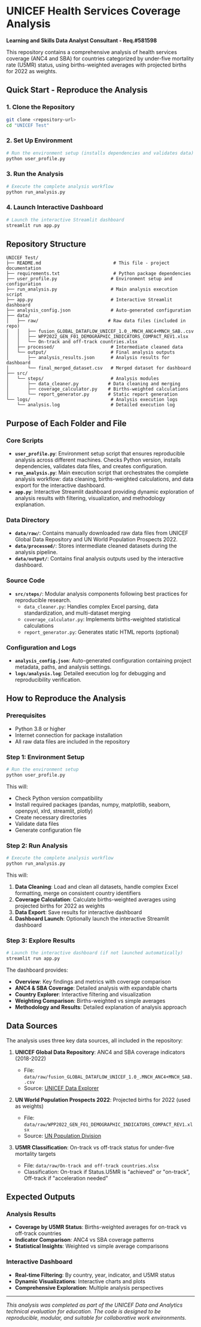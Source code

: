 # UNICEF Health Services Coverage Analysis
**Learning and Skills Data Analyst Consultant - Req.#581598**

This repository contains a comprehensive analysis of health services coverage (ANC4 and SBA) for countries categorized by under-five mortality rate (U5MR) status, using births-weighted averages with projected births for 2022 as weights.

## Quick Start - Reproduce the Analysis

### 1. Clone the Repository
```bash
git clone <repository-url>
cd "UNICEF Test"
```

### 2. Set Up Environment
```bash
# Run the environment setup (installs dependencies and validates data)
python user_profile.py
```

### 3. Run the Analysis
```bash
# Execute the complete analysis workflow
python run_analysis.py
```

### 4. Launch Interactive Dashboard
```bash
# Launch the interactive Streamlit dashboard
streamlit run app.py
```

## Repository Structure

```
UNICEF Test/
├── README.md                           # This file - project documentation
├── requirements.txt                    # Python package dependencies
├── user_profile.py                    # Environment setup and configuration
├── run_analysis.py                    # Main analysis execution script
├── app.py                             # Interactive Streamlit dashboard
├── analysis_config.json               # Auto-generated configuration
├── data/
│   ├── raw/                          # Raw data files (included in repo)
│   │   ├── fusion_GLOBAL_DATAFLOW_UNICEF_1.0_.MNCH_ANC4+MNCH_SAB..csv
│   │   ├── WPP2022_GEN_F01_DEMOGRAPHIC_INDICATORS_COMPACT_REV1.xlsx
│   │   └── On-track and off-track countries.xlsx
│   ├── processed/                     # Intermediate cleaned data
│   └── output/                        # Final analysis outputs
│       ├── analysis_results.json      # Analysis results for dashboard
│       └── final_merged_dataset.csv   # Merged dataset for dashboard
├── src/
│   └── steps/                         # Analysis modules
│       ├── data_cleaner.py           # Data cleaning and merging
│       ├── coverage_calculator.py    # Births-weighted calculations
│       └── report_generator.py       # Static report generation
└── logs/                              # Analysis execution logs
    └── analysis.log                   # Detailed execution log
```

## Purpose of Each Folder and File

### Core Scripts
- **`user_profile.py`**: Environment setup script that ensures reproducible analysis across different machines. Checks Python version, installs dependencies, validates data files, and creates configuration.
- **`run_analysis.py`**: Main execution script that orchestrates the complete analysis workflow: data cleaning, births-weighted calculations, and data export for the interactive dashboard.
- **`app.py`**: Interactive Streamlit dashboard providing dynamic exploration of analysis results with filtering, visualization, and methodology explanation.

### Data Directory
- **`data/raw/`**: Contains manually downloaded raw data files from UNICEF Global Data Repository and UN World Population Prospects 2022.
- **`data/processed/`**: Stores intermediate cleaned datasets during the analysis pipeline.
- **`data/output/`**: Contains final analysis outputs used by the interactive dashboard.

### Source Code
- **`src/steps/`**: Modular analysis components following best practices for reproducible research.
  - `data_cleaner.py`: Handles complex Excel parsing, data standardization, and multi-dataset merging
  - `coverage_calculator.py`: Implements births-weighted statistical calculations
  - `report_generator.py`: Generates static HTML reports (optional)

### Configuration and Logs
- **`analysis_config.json`**: Auto-generated configuration containing project metadata, paths, and analysis settings.
- **`logs/analysis.log`**: Detailed execution log for debugging and reproducibility verification.

## How to Reproduce the Analysis

### Prerequisites
- Python 3.8 or higher
- Internet connection for package installation
- All raw data files are included in the repository

### Step 1: Environment Setup
```bash
# Run the environment setup
python user_profile.py
```

This will:
- Check Python version compatibility
- Install required packages (pandas, numpy, matplotlib, seaborn, openpyxl, xlrd, streamlit, plotly)
- Create necessary directories
- Validate data files
- Generate configuration file

### Step 2: Run Analysis
```bash
# Execute the complete analysis workflow
python run_analysis.py
```

This will:
1. **Data Cleaning**: Load and clean all datasets, handle complex Excel formatting, merge on consistent country identifiers
2. **Coverage Calculation**: Calculate births-weighted averages using projected births for 2022 as weights
3. **Data Export**: Save results for interactive dashboard
4. **Dashboard Launch**: Optionally launch the interactive Streamlit dashboard

### Step 3: Explore Results
```bash
# Launch the interactive dashboard (if not launched automatically)
streamlit run app.py
```

The dashboard provides:
- **Overview**: Key findings and metrics with coverage comparison
- **ANC4 & SBA Coverage**: Detailed analysis with expandable charts
- **Country Explorer**: Interactive filtering and visualization
- **Weighting Comparison**: Births-weighted vs simple averages
- **Methodology and Results**: Detailed explanation of analysis approach

## Data Sources

The analysis uses three key data sources, all included in the repository:

1. **UNICEF Global Data Repository**: ANC4 and SBA coverage indicators (2018-2022)
   - File: `data/raw/fusion_GLOBAL_DATAFLOW_UNICEF_1.0_.MNCH_ANC4+MNCH_SAB..csv`
   - Source: [UNICEF Data Explorer](https://data.unicef.org/resources/data_explorer/unicef_f/?ag=UNICEF&df=GLOBAL_DATAFLOW&ver=1.0&dq=.MNCH_ANC4+MNCH_SAB.&startPeriod=2018&endPeriod=2022)

2. **UN World Population Prospects 2022**: Projected births for 2022 (used as weights)
   - File: `data/raw/WPP2022_GEN_F01_DEMOGRAPHIC_INDICATORS_COMPACT_REV1.xlsx`
   - Source: [UN Population Division](https://population.un.org/wpp/Download/Standard/Excel/)

3. **U5MR Classification**: On-track vs off-track status for under-five mortality targets
   - File: `data/raw/On-track and off-track countries.xlsx`
   - Classification: On-track if Status.U5MR is "achieved" or "on-track", Off-track if "acceleration needed"


## Expected Outputs

### Analysis Results
- **Coverage by U5MR Status**: Births-weighted averages for on-track vs off-track countries
- **Indicator Comparison**: ANC4 vs SBA coverage patterns
- **Statistical Insights**: Weighted vs simple average comparisons

### Interactive Dashboard
- **Real-time Filtering**: By country, year, indicator, and U5MR status
- **Dynamic Visualizations**: Interactive charts and plots
- **Comprehensive Exploration**: Multiple analysis perspectives


---

*This analysis was completed as part of the UNICEF Data and Analytics technical evaluation for education. The code is designed to be reproducible, modular, and suitable for collaborative work environments.* 